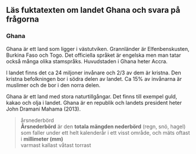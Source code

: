 ## Läs fuktatexten om landet Ghana och svara på frågorna

### Ghana
Ghana är ett land som ligger i västutviken. Grannländer är Elfenbenskusten, Burkina Faso och Togo. Det officiella språket är engelska men man tatar också många olika stamspråks. Huvudstaden i Ghana heter Accra.

l landet finns det ca 24 miljoner invånare och 2/3 av dem är kristna. Den kristna befolkningen bor i södra delen av landet. Ca 15% av invånarna är muslimer och de bor i den norra delen.

Ghana är ett land med stora naturtillgångar. Det finns till exempel guld, kakao och olja i landet. Ghana är en republik och landets president heter John Dramani Mahama (2013).

> årsnederbörd<br>
> **Årsnederbörd** är den **totala mängden nederbörd** (regn, snö, hagel) som faller under ett helt kalenderår i ett visst område, och mäts oftast i **millimeter (mm)**<br>
> varmast kallast våtast torrast
> 
<!--stackedit_data:
eyJoaXN0b3J5IjpbLTgyNTE4MzQyMSwtMTE2NjI4Mzk2MSwtMT
M3MDM3MjY3OSwxOTI0OTYzOTE5XX0=
-->